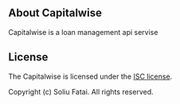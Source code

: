 ## About Capitalwise

Capitalwise is a loan management api servise

## License

The Capitalwise is licensed under the [ISC license](https://opensource.org/licenses/ISC).

Copyright (c) Soliu Fatai. All rights reserved.
